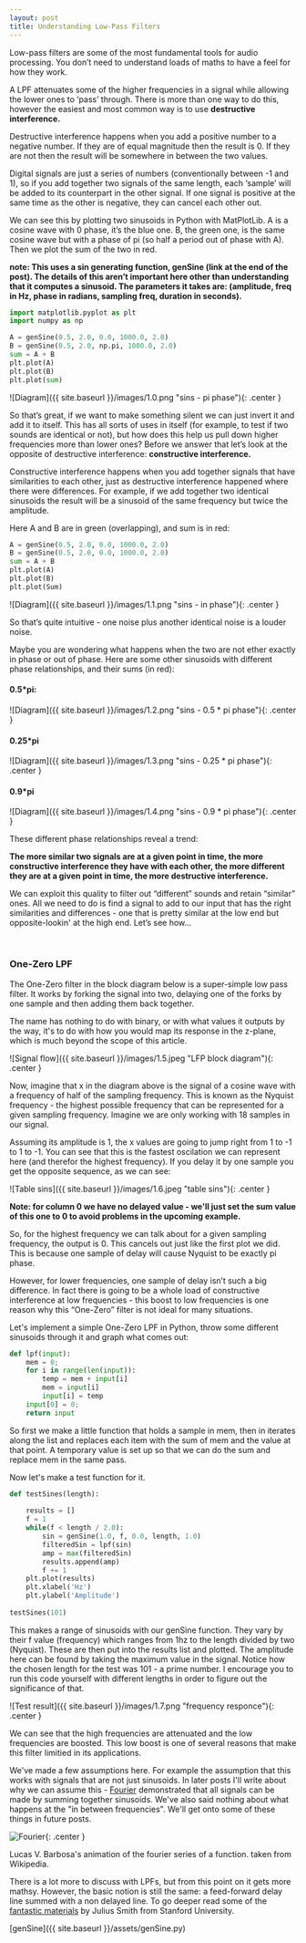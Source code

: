 ```yaml
---
layout: post
title: Understanding Low-Pass Filters
---
```



Low-pass filters are some of the most fundamental tools for audio processing. You don’t need to understand loads of maths to have a feel for how they work.

A LPF attenuates some of the higher frequencies in a signal while allowing the lower ones to ‘pass’ through. There is more than one way to do this, however the easiest and most common way is to use **destructive interference.** 

Destructive interference happens when you add a positive number to a negative number. If they are of equal magnitude then the result is 0. If they are not then the result will be somewhere in between the two values. 

Digital signals are just a series of numbers (conventionally between -1 and 1), so if you add together two signals of the same length, each ‘sample’ will be added to its counterpart in the other signal. If one signal is positive at the same time as the other is negative, they can cancel each other out. 

We can see this by plotting two sinusoids in Python with MatPlotLib. A is a cosine wave with 0 phase, it’s the blue one. B, the green one, is the same cosine wave but with a phase of pi (so half a period out of phase with A). Then we plot the sum of the two in red.

**note: This uses a sin generating function, genSine (link at the end of the post). The details of this aren’t important here other than understanding that it computes a sinusoid. The parameters it takes are: (amplitude, freq in Hz, phase in radians, sampling freq, duration in seconds).** 


```python
import matplotlib.pyplot as plt
import numpy as np

A = genSine(0.5, 2.0, 0.0, 1000.0, 2.0)
B = genSine(0.5, 2.0, np.pi, 1000.0, 2.0)
sum = A + B
plt.plot(A)
plt.plot(B)
plt.plot(sum)
```  


![Diagram]({{ site.baseurl }}/images/1.0.png "sins - pi phase"){: .center }

So that’s great, if we want to make something silent we can just invert it and add it to itself. This has all sorts of uses in itself (for example, to test if two sounds are identical or not), but how does this help us pull down higher frequencies more than lower ones? Before we answer that let’s look at the opposite of destructive interference: **constructive interference.** 

Constructive interference happens when you add together signals that have similarities to each other, just as destructive interference happened where there were differences. For example, if we add together two identical sinusoids the result will be a sinusoid of the same frequency but twice the amplitude. 

Here A and B are in green (overlapping), and sum is in red:

```python
A = genSine(0.5, 2.0, 0.0, 1000.0, 2.0)
B = genSine(0.5, 2.0, 0.0, 1000.0, 2.0)
sum = A + B
plt.plot(A)
plt.plot(B)
plt.plot(Sum)
```  

![Diagram]({{ site.baseurl }}/images/1.1.png "sins - in phase"){: .center }

So that’s quite intuitive  - one noise plus another identical noise is a louder noise. 


Maybe you are wondering what happens when the two are not ether exactly in phase or out of phase. Here are some other sinusoids with different phase relationships, and their sums (in red):  

#### 0.5*pi:

![Diagram]({{ site.baseurl }}/images/1.2.png "sins - 0.5 * pi phase"){: .center }

#### 0.25*pi 

![Diagram]({{ site.baseurl }}/images/1.3.png "sins - 0.25 * pi phase"){: .center }

#### 0.9*pi

![Diagram]({{ site.baseurl }}/images/1.4.png "sins - 0.9 * pi phase"){: .center }

These different phase relationships reveal a trend: 

**The more similar two signals are at a given point in time, the more constructive interference they have with each other, the more different they are at a given point in time, the more destructive interference.**

We can exploit this quality to filter out “different” sounds and retain “similar” ones. All we need to do is find a signal to add to our input that has the right similarities and differences - one that is pretty similar at the low end but opposite-lookin' at the high end.  Let’s see how... 

 
### One-Zero LPF

The One-Zero filter in the block diagram below is a super-simple low pass filter. It works by forking the signal into two, delaying one of the forks by one sample and then adding them back together. 

The name has nothing to do with binary, or with what values it outputs by the way, it's to do with how you would map its response in the z-plane, which is much beyond the scope of this article. 

![Signal flow]({{ site.baseurl }}/images/1.5.jpeg "LFP block diagram"){: .center }

Now, imagine that x in the diagram above is the signal of a cosine wave with a frequency of half of the sampling frequency. This is known as the Nyquist frequency -  the highest possible frequency that can be represented for a given sampling frequency. Imagine we are only working with 18 samples in our signal. 

Assuming its amplitude is 1, the x values are going to jump right from 1 to -1 to 1 to -1. You can see that this is the fastest oscilation we can represent here (and therefor the highest frequency). If you delay it by one sample you get the opposite sequence, as we can see:

![Table sins]({{ site.baseurl }}/images/1.6.jpeg "table sins"){: .center }


**Note: for column 0 we have no delayed value - we'll just set the sum value of this one to 0 to avoid problems in the upcoming example.**

So, for the highest frequency we can talk about for a given sampling frequency, the output is 0. This cancels out just like the first plot we did. This is because one sample of delay will cause Nyquist to be exactly pi phase. 

However, for lower frequencies, one sample of delay isn’t such a big difference. In fact there is going to be a whole load of constructive interference at low frequencies - this boost to low frequencies is one reason why this “One-Zero” filter is not ideal for many situations. 

Let's implement a simple One-Zero LPF in Python, throw some different sinusoids through it and graph what comes out:

```python
def lpf(input):
	mem = 0;
	for i in range(len(input)):
		temp = mem + input[i]
		mem = input[i]
		input[i] = temp
	input[0] = 0;	
	return input
```

So first we make a little function that holds a sample in mem, then in iterates along the list and replaces each item with the sum of mem and the value at that point. A temporary value is set up so that we can do the sum and replace mem in the same pass. 

Now let's make a test function for it. 

```python
def testSines(length):
    
    results = []
    f = 1
    while(f < length / 2.0):
        sin = genSine(1.0, f, 0.0, length, 1.0)
        filteredSin = lpf(sin)
        amp = max(filteredSin)
        results.append(amp)
        f += 1
    plt.plot(results)
    plt.xlabel('Hz')
    plt.ylabel('Amplitude')
        
testSines(101)
```

This makes a range of sinusoids with our genSine function. They vary by their f value (frequency) which ranges from 1hz to the length divided by two (Nyquist). These are then put into the results list and plotted. The amplitude here can be found by taking the maximum value in the signal. Notice how the chosen length for the test was 101 - a prime number. I encourage you to run this code yourself with different lengths in order to figure out the significance of that. 

![Test result]({{ site.baseurl }}/images/1.7.png "frequency responce"){: .center }

We can see that the high frequencies are attenuated and the low frequencies are boosted. This low boost is one of several reasons that make this filter limitied in its applications. 

We've made a few assumptions here. For example the assumption that this works with signals that are not just sinusoids. In later posts I'll write about why we can assume this - [Fourier](https://en.wikipedia.org/wiki/Fourier_transform) demonstrated that all signals can be made by summing together sinusoids. We've also said nothing about what happens at the "in between frequencies". We'll get onto some of these things in future posts. 

![Fourier](https://upload.wikimedia.org/wikipedia/commons/7/72/Fourier_transform_time_and_frequency_domains_%28small%29.gif "fourier series"){: .center }

 Lucas V. Barbosa's animation of the fourier series of a function. taken from Wikipedia.


There is a lot more to discuss with LPFs, but from this point on it gets more mathsy. However, the basic notion is still the same: a feed-forward delay line summed with a non delayed line. To go deeper read some of the [fantastic materials](https://ccrma.stanford.edu/~jos/filters/Simplest_Lowpass_Filter.html) by Julius Smith from Stanford University.

 [genSine]({{ site.baseurl }}/assets/genSine.py)

